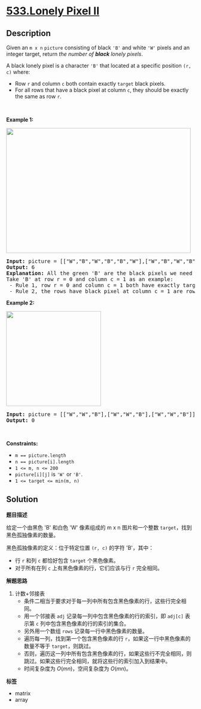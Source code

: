 # [533.Lonely Pixel II](https://leetcode.com/problems/lonely-pixel-ii/description/)

## Description

<p>Given an <code>m x n</code> <code>picture</code> consisting of black <code>&#39;B&#39;</code> and white <code>&#39;W&#39;</code> pixels and an integer target, return <em>the number of <b>black</b> lonely pixels</em>.</p>

<p>A black lonely pixel is a character <code>&#39;B&#39;</code> that located at a specific position <code>(r, c)</code> where:</p>

<ul>
  <li>Row <code>r</code> and column <code>c</code> both contain exactly <code>target</code> black pixels.</li>
  <li>For all rows that have a black pixel at column <code>c</code>, they should be exactly the same as row <code>r</code>.</li>
</ul>

<p>&nbsp;</p>
<p><strong class="example">Example 1:</strong></p>
<img alt="" src="https://fastly.jsdelivr.net/gh/doocs/leetcode@main/solution/0500-0599/0533.Lonely%20Pixel%20II/images/pixel2-1-grid.jpg" style="width: 493px; height: 333px;" />
<pre>
<strong>Input:</strong> picture = [[&quot;W&quot;,&quot;B&quot;,&quot;W&quot;,&quot;B&quot;,&quot;B&quot;,&quot;W&quot;],[&quot;W&quot;,&quot;B&quot;,&quot;W&quot;,&quot;B&quot;,&quot;B&quot;,&quot;W&quot;],[&quot;W&quot;,&quot;B&quot;,&quot;W&quot;,&quot;B&quot;,&quot;B&quot;,&quot;W&quot;],[&quot;W&quot;,&quot;W&quot;,&quot;B&quot;,&quot;W&quot;,&quot;B&quot;,&quot;W&quot;]], target = 3
<strong>Output:</strong> 6
<strong>Explanation:</strong> All the green &#39;B&#39; are the black pixels we need (all &#39;B&#39;s at column 1 and 3).
Take &#39;B&#39; at row r = 0 and column c = 1 as an example:
 - Rule 1, row r = 0 and column c = 1 both have exactly target = 3 black pixels.
 - Rule 2, the rows have black pixel at column c = 1 are row 0, row 1 and row 2. They are exactly the same as row r = 0.
</pre>

<p><strong class="example">Example 2:</strong></p>
<img alt="" src="https://fastly.jsdelivr.net/gh/doocs/leetcode@main/solution/0500-0599/0533.Lonely%20Pixel%20II/images/pixel2-2-grid.jpg" style="width: 253px; height: 253px;" />
<pre>
<strong>Input:</strong> picture = [[&quot;W&quot;,&quot;W&quot;,&quot;B&quot;],[&quot;W&quot;,&quot;W&quot;,&quot;B&quot;],[&quot;W&quot;,&quot;W&quot;,&quot;B&quot;]], target = 1
<strong>Output:</strong> 0
</pre>

<p>&nbsp;</p>
<p><strong>Constraints:</strong></p>

<ul>
  <li><code>m ==&nbsp;picture.length</code></li>
  <li><code>n ==&nbsp;picture[i].length</code></li>
  <li><code>1 &lt;= m, n &lt;= 200</code></li>
  <li><code>picture[i][j]</code> is <code>&#39;W&#39;</code> or <code>&#39;B&#39;</code>.</li>
  <li><code>1 &lt;= target &lt;= min(m, n)</code></li>
</ul>

## Solution

**题目描述**

给定一个由黑色 'B' 和白色 'W' 像素组成的 m x n 图片和一个整数 `target`，找到黑色孤独像素的数量。

黑色孤独像素的定义：位于特定位置 `(r, c)` 的字符 'B'，其中：

- 行 `r` 和列 `c` 都恰好包含 `target` 个黑色像素。
- 对于所有在列 `c` 上有黑色像素的行，它们应该与行 `r` 完全相同。

**解题思路**

1. 计数+邻接表
   - 条件二相当于要求对于每一列中所有包含黑色像素的行，这些行完全相同。
   - 用一个邻接表 `adj` 记录每一列中包含黑色像素的行的索引，即 `adj[c]` 表示第 `c` 列中包含黑色像素的行的索引的集合。
   - 另外用一个数组 `rows` 记录每一行中黑色像素的数量。
   - 遍历每一列，找到第一个包含黑色像素的行 `r`，如果这一行中黑色像素的数量不等于 `target`，则跳过。
   - 否则，遍历这一列中所有包含黑色像素的行，如果这些行不完全相同，则跳过。如果这些行完全相同，就将这些行的索引加入到结果中。
   - 时间复杂度为 $O(mn)$，空间复杂度为 $O(mn)$。

**标签**

- matrix
- array
